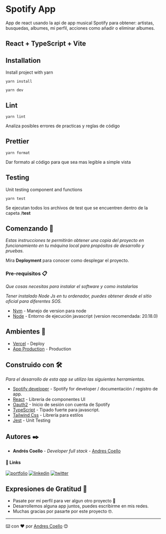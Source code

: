 # Spotify App
App de react usando la api de app musical Spotify para obtener: artistas, busquedas, albumes, mi perfil, acciones como añadir o eliminar albumes.

## React + TypeScript + Vite

## Installation

Install project with yarn

```
yarn install
````

```
yarn dev
```

## Lint

```
yarn lint
```
Analiza posibles errores de practicas y reglas de código

## Prettier

```
yarn format
```
Dar formato al código para que sea mas legible a simple vista

## Testing

Unit testing component and functions
```
yarn test
```
Se ejecutan todos los archivos de test que se encuentren dentro de la capeta /__test__

## Comenzando 🚀

_Estas instrucciones te permitirán obtener una copia del proyecto en funcionamiento en tu máquina local para propósitos de desarrollo y pruebas._

Mira **Deployment** para conocer como desplegar el proyecto.

### Pre-requisitos 📋

_Que cosas necesitas para instalar el software y como instalarlas_

_Tener instalado Node Js en tu ordenador, puedes obtener desde el sitio oficial para diferentes SOS._

- [Nvm](https://www.freecodecamp.org/news/node-version-manager-nvm-install-guide/) - Manejo de version para node
- [Node](https://nodejs.org/es/) - Entorno de ejecución javascript (version recomendada: 20.18.0)

## Ambientes 🧪

- [Vercel](https://vercel.com) - Deploy
- [App Production](https://andres-coello-full-stack.vercel.app) - Production

## Construido con 🛠️

_Para el desarrollo de esta app se utilizo las siguientes herramientas._

- [Spotify developer](https://developer.spotify.com/) - Spotify for developer / documentación / registro de app.
- [React](https://es.react.dev/) - Librería de componentes UI
- [Oauth2](https://auth0.com/es/intro-to-iam/what-is-oauth-2) - Inicio de sesión con cuenta de Spotify
- [TypeScript](https://www.typescriptlang.org/) - Tipado fuerte para javascript.
- [Tailwind Css](https://tailwindcss.com/) - Librería para estilos
- [Jest](http://jestjs.io/) - Unit Testing

## Autores ✒️

- **Andrés Coello** - _Developer full stack_ - [Andres Coello](https://www.instagram.com/coellogoyes/)

#### 🔗 Links
[![portfolio](https://img.shields.io/badge/my_portfolio-000?style=for-the-badge&logo=ko-fi&logoColor=white)](https://andres-coello-goyes.vercel.app/)
[![linkedin](https://img.shields.io/badge/linkedin-0A66C2?style=for-the-badge&logo=linkedin&logoColor=white)](https://www.linkedin.com/in/andr%C3%A9s-roberto-coello-goyes/)
[![twitter](https://img.shields.io/badge/twitter-1DA1F2?style=for-the-badge&logo=twitter&logoColor=white)](https://x.com/AndresC79085858)

## Expresiones de Gratitud 🎁

- Pasate por mi perfil para ver algun otro proyecto 📢
- Desarrollemos alguna app juntos, puedes escribirme en mis redes.
- Muchas gracias por pasarte por este proyecto 🤓.

---

⌨️ con ❤️ por [Andres Coello](https://www.instagram.com/coellogoyes/) 😊
